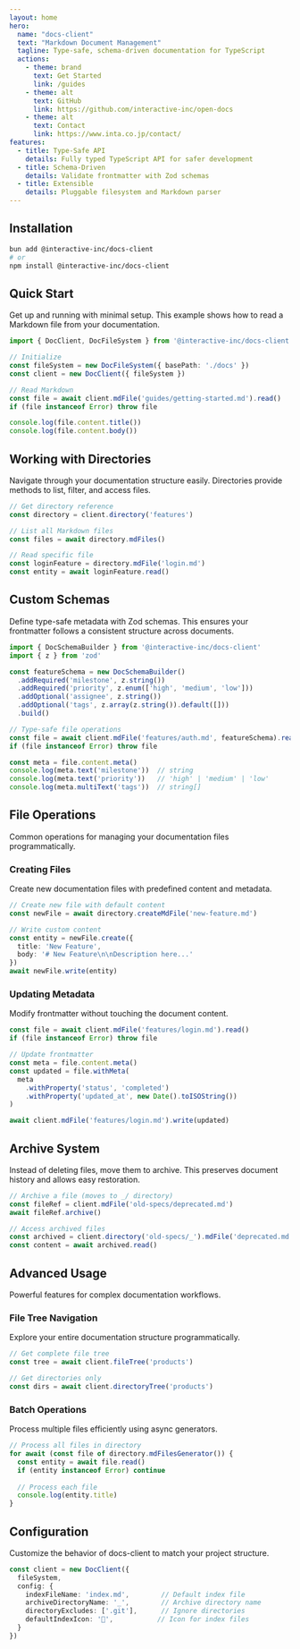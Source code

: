 ```yaml
---
layout: home
hero:
  name: "docs-client"
  text: "Markdown Document Management"
  tagline: Type-safe, schema-driven documentation for TypeScript
  actions:
    - theme: brand
      text: Get Started
      link: /guides
    - theme: alt
      text: GitHub
      link: https://github.com/interactive-inc/open-docs
    - theme: alt
      text: Contact
      link: https://www.inta.co.jp/contact/
features:
  - title: Type-Safe API
    details: Fully typed TypeScript API for safer development
  - title: Schema-Driven
    details: Validate frontmatter with Zod schemas
  - title: Extensible
    details: Pluggable filesystem and Markdown parser
---
```


## Installation

```bash
bun add @interactive-inc/docs-client
# or
npm install @interactive-inc/docs-client
```

## Quick Start

Get up and running with minimal setup. This example shows how to read a Markdown file from your documentation.

```typescript
import { DocClient, DocFileSystem } from '@interactive-inc/docs-client'

// Initialize
const fileSystem = new DocFileSystem({ basePath: './docs' })
const client = new DocClient({ fileSystem })

// Read Markdown
const file = await client.mdFile('guides/getting-started.md').read()
if (file instanceof Error) throw file

console.log(file.content.title())
console.log(file.content.body())
```

## Working with Directories

Navigate through your documentation structure easily. Directories provide methods to list, filter, and access files.

```typescript
// Get directory reference
const directory = client.directory('features')

// List all Markdown files
const files = await directory.mdFiles()

// Read specific file
const loginFeature = directory.mdFile('login.md')
const entity = await loginFeature.read()
```

## Custom Schemas

Define type-safe metadata with Zod schemas. This ensures your frontmatter follows a consistent structure across documents.

```typescript
import { DocSchemaBuilder } from '@interactive-inc/docs-client'
import { z } from 'zod'

const featureSchema = new DocSchemaBuilder()
  .addRequired('milestone', z.string())
  .addRequired('priority', z.enum(['high', 'medium', 'low']))
  .addOptional('assignee', z.string())
  .addOptional('tags', z.array(z.string()).default([]))
  .build()

// Type-safe file operations
const file = await client.mdFile('features/auth.md', featureSchema).read()
if (file instanceof Error) throw file

const meta = file.content.meta()
console.log(meta.text('milestone'))  // string
console.log(meta.text('priority'))   // 'high' | 'medium' | 'low'
console.log(meta.multiText('tags'))  // string[]
```

## File Operations

Common operations for managing your documentation files programmatically.

### Creating Files

Create new documentation files with predefined content and metadata.

```typescript
// Create new file with default content
const newFile = await directory.createMdFile('new-feature.md')

// Write custom content
const entity = newFile.create({
  title: 'New Feature',
  body: '# New Feature\n\nDescription here...'
})
await newFile.write(entity)
```

### Updating Metadata

Modify frontmatter without touching the document content.

```typescript
const file = await client.mdFile('features/login.md').read()
if (file instanceof Error) throw file

// Update frontmatter
const meta = file.content.meta()
const updated = file.withMeta(
  meta
    .withProperty('status', 'completed')
    .withProperty('updated_at', new Date().toISOString())
)

await client.mdFile('features/login.md').write(updated)
```

## Archive System

Instead of deleting files, move them to archive. This preserves document history and allows easy restoration.

```typescript
// Archive a file (moves to _/ directory)
const fileRef = client.mdFile('old-specs/deprecated.md')
await fileRef.archive()

// Access archived files
const archived = client.directory('old-specs/_').mdFile('deprecated.md')
const content = await archived.read()
```

## Advanced Usage

Powerful features for complex documentation workflows.

### File Tree Navigation

Explore your entire documentation structure programmatically.

```typescript
// Get complete file tree
const tree = await client.fileTree('products')

// Get directories only
const dirs = await client.directoryTree('products')
```

### Batch Operations

Process multiple files efficiently using async generators.

```typescript
// Process all files in directory
for await (const file of directory.mdFilesGenerator()) {
  const entity = await file.read()
  if (entity instanceof Error) continue
  
  // Process each file
  console.log(entity.title)
}
```

## Configuration

Customize the behavior of docs-client to match your project structure.

```typescript
const client = new DocClient({
  fileSystem,
  config: {
    indexFileName: 'index.md',        // Default index file
    archiveDirectoryName: '_',        // Archive directory name
    directoryExcludes: ['.git'],      // Ignore directories
    defaultIndexIcon: '📁',           // Icon for index files
  }
})
```


